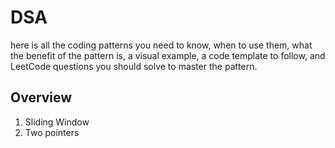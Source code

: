 # DSA

here is all the coding patterns you need to know, when to use them, what the benefit of the pattern is, a visual example, a code template to follow, and LeetCode questions you should solve to master the pattern.

## Overview

1. Sliding Window
2. Two pointers




